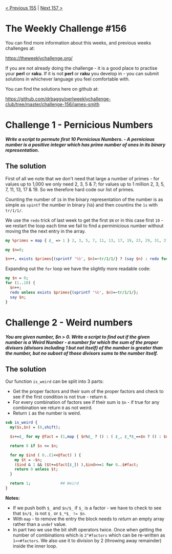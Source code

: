 [< Previous 155](https://github.com/drbaggy/perlweeklychallenge-club/tree/master/challenge-155/james-smith) |
[Next 157 >](https://github.com/drbaggy/perlweeklychallenge-club/tree/master/challenge-157/james-smith)
# The Weekly Challenge #156

You can find more information about this weeks, and previous weeks challenges at:

  https://theweeklychallenge.org/

If you are not already doing the challenge - it is a good place to practise your
**perl** or **raku**. If it is not **perl** or **raku** you develop in - you can
submit solutions in whichever language you feel comfortable with.

You can find the solutions here on github at:

https://github.com/drbaggy/perlweeklychallenge-club/tree/master/challenge-156/james-smith

# Challenge 1 - Pernicious Numbers

***Write a script to permute first 10 Pernicious Numbers. - A pernicious number is a positive integer which has prime number of ones in its binary representation.***

## The solution

First of all we note that we don't need that large a number of primes - for values up to 1,000 we only need 2, 3, 5 & 7; for values up to 1 million 2, 3, 5, 7, 11, 13, 17 & 19. So we therefore hard code our list of primes.

Counting the number of `1`s in the binary representation of the number is as simple as `spintf` the number in binary (`%b`) and then countins the `1s` with `tr/1/1/`.

We use the `redo` trick of last week to get the first `$N` or in this case first `10` - we restart the loop each time we fail to find a perminicious number without moving the the next entry in the array.

```perl
my %primes = map { $_ => 1 } 2, 3, 5, 7, 11, 13, 17, 19, 23, 29, 31, 37;

my $n=0;

$n++, exists $primes{(sprintf '%b', $n)=~tr/1/1/} ? (say $n) : redo for 1..10;
```

Expanding out the `for` loop we have the slightly more readable code:

```perl
my $n = 0;
for (1..10) {
  $n++;
  redo unless exists $primes{(sprintf '%b', $n)=~tr/1/1/};
  say $n;
}
```

# Challenge 2 - Weird numbers

***You are given number, $n > 0. Write a script to find out if the given number is a Weird Number - a number for which the sum of the proper divisors (divisors including 1 but not itself) of the number is greater than the number, but no subset of those divisors sums to the number itself.***

## The solution

Our function `is_weird` can be split into 3 parts:

 * Get the proper factors and their sum of the proper factors and check to see if the first condition is not true - return `0`.
 * For every combination of factors see if their sum is `$n` - if true for any combination we return `0` as not weird.
 * Return `1` as the number is weird.

```perl
sub is_weird {
  my($s,$n) = (0,shift);

  $s+=$_ for my @fact = (1,map { $n%$_ ? () : ( $_, $_*$_==$n ? () : $n/$_ ) } 2..sqrt($n));

  return 0 if $s <= $n;

  for my $ind ( 0..(1<<@fact) ) {
    my $t = -$n;
    ($ind & 1 && ($t+=$fact[$_]) ),$ind>>=1 for 0..$#fact;
    return 0 unless $t;
  }

  return 1;             ## Weird
}
```

**Notes:**

 * If we push both `$_` and `$n/$_` if `$_` is a factor - we have to check to see that `$n/$_` is not `$_` or `$_*$_ != $n`.
 * With `map` - to remove the entry the block needs to *return* an empty array rather than a `undef` value.
 * In part two we use the bit shift operators twice. Once when getting the number of combinations which is `2^#factors` which can be re-written as `1<<#factors`. We also use it to division by 2 (throwing away remainder) inside the inner loop.

